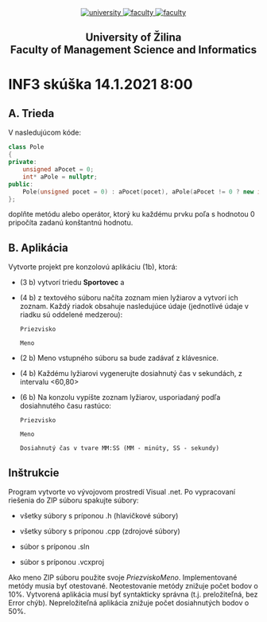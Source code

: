 ﻿<div align="center">
	<a href="https://www.uniza.sk/index.php/en/" target="_blank">
		<img src="https://img.shields.io/badge/university-University%20of%20Žilina-2B3A65.svg" alt="university">
	</a>
	<a href="https://www.fri.uniza.sk/en/" target="_blank">
		<img src="https://img.shields.io/badge/faculty-Faculty%20of%20Management%20Science%20and%20Informatics-FECE50.svg" alt="faculty">
	</a>
  <a href="https://vzdelavanie.uniza.sk/vzdelavanie/plany.php" target="_blank">
		<img src="https://img.shields.io/badge/program-Informatics-00a9e0.svg" alt="faculty">
	</a>
</div>

<h2 align="center">
	University of Žilina<br>Faculty of Management Science and Informatics
</h2>

# INF3 skúška 14.1.2021 8:00
## A. Trieda
V nasledujúcom kóde:
```cpp
class Pole
{
private:
	unsigned aPocet = 0;
	int* aPole = nullptr;
public:
	Pole(unsigned pocet = 0) : aPocet(pocet), aPole(aPocet != 0 ? new int[aPocet] : nullptr) {}
};
```
doplňte metódu alebo operátor, ktorý ku každému prvku poľa s hodnotou 0 pripočíta zadanú konštantnú hodnotu.

## B. Aplikácia
Vytvorte projekt pre konzolovú aplikáciu (1b), ktorá:

- (3 b) vytvorí triedu **Sportovec** a

- (4 b) z textového súboru načíta zoznam mien lyžiarov a vytvorí ich zoznam. Každý riadok obsahuje nasledujúce údaje (jednotlivé údaje v riadku sú oddelené medzerou):

      Priezvisko
      
      Meno

- (2 b) Meno vstupného súboru sa bude zadávať z klávesnice.

- (4 b) Každému lyžiarovi vygenerujte dosiahnutý čas v sekundách, z intervalu <60,80>

- (6 b) Na konzolu vypíšte zoznam lyžiarov, usporiadaný podľa dosiahnutého času rastúco:

	  Priezvisko

	  Meno

	  Dosiahnutý čas v tvare MM:SS (MM - minúty, SS - sekundy)

## Inštrukcie
Program vytvorte vo vývojovom prostredí Visual .net. Po vypracovaní riešenia do ZIP súboru spakujte súbory:

- všetky súbory s príponou .h (hlavičkové súbory)

- všetky súbory s príponou .cpp (zdrojové súbory)

- súbor s príponou .sln

- súbor s príponou .vcxproj

Ako meno ZIP súboru použite svoje *PriezviskoMeno*. Implementované metódy musia byť otestované.
Neotestovanie metódy znižuje počet bodov o 10%. Vytvorená aplikácia musí byť syntakticky správna 
(t.j. preložiteľná, bez Error chýb). Nepreložiteľná aplikácia znižuje počet dosiahnutých bodov o 50%.